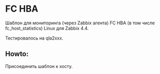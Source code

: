 # FC HBA

Шаблон для мониторинга (через Zabbix агента) FC HBA (в том числе fc_host_statistics) Linux для Zabbix 4.4.

Тестировалось на qla2xxx.


## Howto:

Присоединить шаблон к хосту.